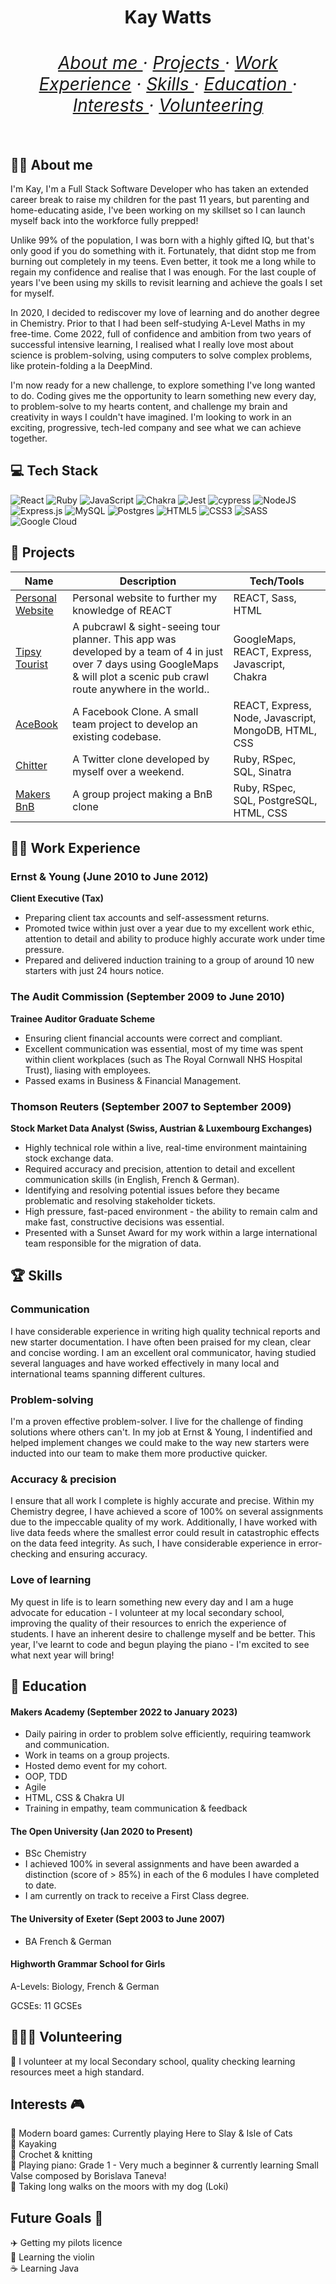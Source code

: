 <h1 align='center'> Kay Watts<h1> 
<div>
<h6 align='center'>
<a href='https://github.com/kwatts949/CurriculumVitae/blob/master/README.md#about-me'>About me </a> <span> · </span>
<a href='https://github.com/kwatts949/CurriculumVitae/blob/master/README.md#projects'>Projects </a><span> · </span>
<a href='https://github.com/kwatts949/CurriculumVitae/blob/master/README.md#work-experience'>Work Experience</a><span> · </span>
<a href='https://github.com/kwatts949/CurriculumVitae/blob/master/README.md#skills'>Skills </a><span> · </span>
<a href='https://github.com/kwatts949/CurriculumVitae/blob/master/README.md#education'>Education </a> <span> · </span>
<a href='https://github.com/kwatts949/CurriculumVitae/blob/master/README.md#interests'>Interests </a>  <span> · </span>
<a href='https://github.com/kwatts949/CurriculumVitae/blob/master/README.md#volunteering'>Volunteering </a>  
<h6>
</div>



## :person_red_hair: About me
I'm Kay, I'm a Full Stack Software Developer who has taken an extended career break to raise my children for the past 11 years, but parenting and home-educating aside, I've been working on my skillset so I can launch myself back into the workforce fully prepped!

Unlike 99% of the population, I was born with a highly gifted IQ, but that's only good if you do something with it. Fortunately, that didnt stop me from burning out completely in my teens. Even better, it took me a long while to regain my confidence and realise that I was enough. For the last couple of years I've been using my skills to revisit learning and achieve the goals I set for myself. 

In 2020, I decided to rediscover my love of learning and do another degree in Chemistry. Prior to that I had been self-studying A-Level Maths in my free-time. Come 2022, full of confidence and ambition from two years of successful intensive learning, I realised what I really love most about science is problem-solving, using computers to solve complex problems, like protein-folding a la DeepMind.

I'm now ready for a new challenge, to explore something I've long wanted to do. Coding gives me the opportunity to learn something new every day, to problem-solve to my hearts content, and challenge my brain and creativity in ways I couldn't have imagined. I'm looking to work in an exciting, progressive, tech-led company and see what we can achieve together.
  
</div>

## :computer: Tech Stack 
![React](https://img.shields.io/badge/react-%2320232a.svg?style=for-the-badge&logo=react&logoColor=%2361DAFB)
![Ruby](https://img.shields.io/badge/ruby-%23CC342D.svg?style=for-the-badge&logo=ruby&logoColor=white)
![JavaScript](https://img.shields.io/badge/javascript-%23323330.svg?style=for-the-badge&logo=javascript&logoColor=%23F7DF1E)
![Chakra](https://img.shields.io/badge/chakra-%234ED1C5.svg?style=for-the-badge&logo=chakraui&logoColor=white)
![Jest](https://img.shields.io/badge/-jest-%23C21325?style=for-the-badge&logo=jest&logoColor=white)
![cypress](https://img.shields.io/badge/-cypress-%23E5E5E5?style=for-the-badge&logo=cypress&logoColor=058a5e)
![NodeJS](https://img.shields.io/badge/node.js-6DA55F?style=for-the-badge&logo=node.js&logoColor=white)
![Express.js](https://img.shields.io/badge/express.js-%23404d59.svg?style=for-the-badge&logo=express&logoColor=%2361DAFB)
![MySQL](https://img.shields.io/badge/mysql-%2300f.svg?style=for-the-badge&logo=mysql&logoColor=white)
![Postgres](https://img.shields.io/badge/postgres-%23316192.svg?style=for-the-badge&logo=postgresql&logoColor=white)
![HTML5](https://img.shields.io/badge/html5-%23E34F26.svg?style=for-the-badge&logo=html5&logoColor=white)
![CSS3](https://img.shields.io/badge/css3-%231572B6.svg?style=for-the-badge&logo=css3&logoColor=white)
![SASS](https://img.shields.io/badge/SASS-hotpink.svg?style=for-the-badge&logo=SASS&logoColor=white)
![Google Cloud](https://img.shields.io/badge/GoogleCloud-%234285F4.svg?style=for-the-badge&logo=google-cloud&logoColor=white)


## :book: Projects

| Name | Description | Tech/Tools |
| ---| --- | --- |
| [Personal Website](https://github.com/kwatts949/kwatts949.github.io) | Personal website to further my knowledge of REACT| REACT, Sass, HTML
| [Tipsy Tourist](https://github.com/kwatts949/Tipsy-Tourist) | A pubcrawl & sight-seeing tour planner. This app was developed by a team of 4 in just over 7 days using GoogleMaps & will plot a scenic pub crawl route anywhere in the world.. | GoogleMaps, REACT, Express, Javascript, Chakra |
[AceBook](https://github.com/kwatts949/Acebook---A-Facebook-Clone) | A Facebook Clone. A small team project to develop an existing codebase. | REACT, Express, Node, Javascript, MongoDB, HTML, CSS |
| [Chitter](https://github.com/kwatts949/chitter-challenge) | A Twitter clone developed by myself over a weekend. | Ruby, RSpec, SQL, Sinatra |
| [Makers BnB](https://github.com/H6enryB/makersbnb-ruby-seed) | A group project making a BnB clone | Ruby, RSpec, SQL, PostgreSQL, HTML, CSS |

## :construction_worker_woman: Work Experience

### **Ernst & Young** (June 2010 to June 2012) 

**Client Executive (Tax)**

- Preparing client tax accounts and self-assessment returns.
- Promoted twice within just over a year due to my excellent work ethic, attention to detail and ability to produce highly accurate work under time pressure.
- Prepared and delivered induction training to a group of around 10 new starters with just 24 hours notice.

### **The Audit Commission** (September 2009 to June 2010)  

**Trainee Auditor Graduate Scheme**

- Ensuring client financial accounts were correct and compliant.
- Excellent communication was essential, most of my time was spent within client workplaces (such as The Royal Cornwall NHS Hospital Trust), liasing with employees.
- Passed exams in Business & Financial Management.

### **Thomson Reuters** (September 2007 to September 2009)  

**Stock Market Data Analyst (Swiss, Austrian & Luxembourg Exchanges)**

- Highly technical role within a live, real-time environment maintaining stock exchange data.
- Required accuracy and precision, attention to detail and excellent communication skills (in English, French & German). 
- Identifying and resolving potential issues before they became problematic and resolving stakeholder tickets.
- High pressure, fast-paced environment - the ability to remain calm and make fast, constructive decisions was essential.
- Presented with a Sunset Award for my work within a large international team responsible for the migration of data.  

## :trophy: Skills 
### Communication

I have considerable experience in writing high quality technical reports and new starter documentation. I have often been praised for my clean, clear and concise wording. I am an excellent oral communicator, having studied several languages and have worked effectively in many local and international teams spanning different cultures.

### Problem-solving

I'm a proven effective problem-solver. I live for the challenge of finding solutions where others can't. In my job at Ernst & Young, I indentified and helped implement changes we could make to the way new starters were inducted into our team to make them more productive quicker.

### Accuracy & precision

I ensure that all work I complete is highly accurate and precise. Within my Chemistry degree, I have achieved a score of 100% on several assignments due to the impeccable quality of my work. Additionally, I have worked with live data feeds where the smallest error could result in catastrophic effects on the data feed integrity. As such, I have considerable experience in error-checking and ensuring accuracy.

### Love of learning
My quest in life is to learn something new every day and I am a huge advocate for education - I volunteer at my local secondary school, improving the quality of their resources to enrich the experience of students. I have an inherent desire to challenge myself and be better. This year, I've learnt to code and begun playing the piano - I'm excited to see what next year will bring!

## :school: Education 

#### Makers Academy (September 2022 to January 2023)
- Daily pairing in order to problem solve efficiently, requiring teamwork and communication.
- Work in teams on a group projects.
- Hosted demo event for my cohort.
- OOP, TDD
- Agile
- HTML, CSS & Chakra UI
- Training in empathy, team communication & feedback

#### The Open University (Jan 2020 to Present)

- BSc Chemistry
- I achieved 100% in several assignments and have been awarded a distinction (score of > 85%) in each of the 6 modules I have completed to date.
- I am currently on track to receive a First Class degree.

#### The University of Exeter (Sept 2003 to June 2007)

- BA French & German

#### Highworth Grammar School for Girls

A-Levels: Biology, French & German

GCSEs: 11 GCSEs

## :people_holding_hands: Volunteering
📘 I volunteer at my local Secondary school, quality checking learning resources meet a high standard.

## Interests 🎮

🎲 Modern board games: Currently playing Here to Slay & Isle of Cats <br>
🛶 Kayaking <br>
🎨 Crochet & knitting <br>
🎹 Playing piano: Grade 1 - Very much a beginner & currently learning Small Valse composed by Borislava Taneva! <br>
🐶 Taking long walks on the moors with my dog (Loki)

  
## Future Goals 🚀
✈️ Getting my pilots licence <br>
🎻 Learning the violin <br>
☕ Learning Java
